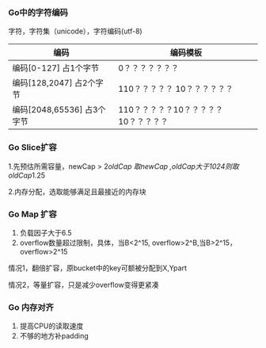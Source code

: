 ### Go中的字符编码

字符，字符集（unicode），字符编码(utf-8)

| 编码                       | 编码模板                              |
| -------------------------- | ------------------------------------- |
| 编码[0-127] 占1个字节      | 0？？？？？？？                       |
| 编码[128,2047] 占2个字节   | 110？？？？？ 10？？？？？？          |
| 编码[2048,65536] 占3个字节 | 110？？？？？10？？？？？10？？？？？ |



### Go Slice扩容

1.先预估所需容量，newCap > 2*oldCap 取newCap ,oldCap大于1024则取oldCap*1.25

2.内存分配，选取能够满足且最接近的内存块



### Go Map 扩容

1. 负载因子大于6.5
2. overflow数量超过限制，具体，当B<2^15, overflow>2^B,当B>2^15，overflow>2^15



情况1，翻倍扩容，原bucket中的key可额被分配到X,Ypart

情况2，等量扩容，只是减少overflow变得更紧凑



### Go 内存对齐

1. 提高CPU的读取速度
2. 不够的地方补padding